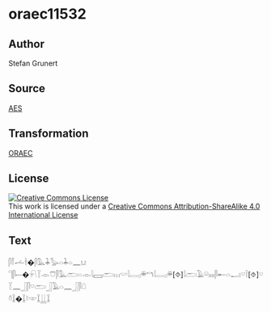 # oraec11532

## Author

Stefan Grunert

## Source

[AES](https://github.com/simondschweitzer/aes)

## Transformation

[ORAEC](https://oraec.github.io/)

## License

<a rel="license" href="http://creativecommons.org/licenses/by-sa/4.0/"><img alt="Creative Commons License" style="border-width:0" src="https://i.creativecommons.org/l/by-sa/4.0/88x31.png" /></a><br />This work is licensed under a <a rel="license" href="http://creativecommons.org/licenses/by-sa/4.0/">Creative Commons Attribution-ShareAlike 4.0 International License</a>

## Text

𓋴𓍋𓌡𓌂�𓋴𓅓𓇓𓅭𓏏𓇓𓏏𓈖𓂓<br>
𓊹𓋴𓍿�𓍯𓇅𓁹𓇨𓋴𓅓𓂧𓏏𓁹𓇋𓈙𓂧𓏥𓎟𓇋𓂋𓊪𓏉𓎔𓇋𓂋𓊪𓏉[⯑]𓇋𓂧𓄿𓏖𓏤𓏤𓏤𓏤𓋴𓄡𓏏𓂝𓎺𓌉[⯑]𓎺𓇅𓈖𓃀𓋴𓎺𓂧𓃀𓄿𓏏𓈖𓃀𓋴𓇤<br>
𓏊𓆼�𓆼𓍱𓎱𓆼𓋲𓆼<br>
